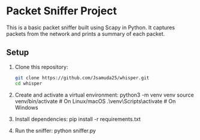 # Packet Sniffer Project

This is a basic packet sniffer built using Scapy in Python. It captures packets from the network and prints a summary of each packet.

## Setup

1. Clone this repository:
   ```bash
   git clone https://github.com/Jsamuda25/whisper.git
   cd whisper

2. Create and activate a virtual environment:
    python3 -m venv venv
    source venv/bin/activate   # On Linux/macOS
    .\venv\Scripts\activate    # On Windows

3. Install dependencies:
    pip install -r requirements.txt

4. Run the sniffer:
    python sniffer.py


